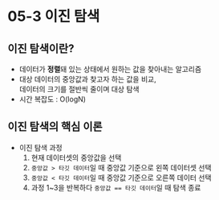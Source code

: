 # 05-3 이진 탐색
## 이진 탐색이란?
- 데이터가 <b>정렬</b>돼 있는 상태에서 원하는 값을 찾아내는 알고리즘
- 대상 데이터의 중앙값과 찾고자 하는 값을 비교,<br> 데이터의 크기를 절반씩 줄이며 대상 탐색
- 시간 복잡도 : O(logN)
## 이진 탐색의 핵심 이론
- 이진 탐색 과정
  1. 현재 데이터셋의 중앙값을 선택
  2. `중앙값 > 타깃 데이터`일 때 중앙값 기준으로 왼쪽 데이터셋 선택
  3. `중앙값 < 타깃 데이터`일 때 중앙값 기준으로 오른쪽 데이터 선택
  4. 과정 1~3을 반복하다 `중앙값 == 타깃 데이터`일 때 탐색 종료
